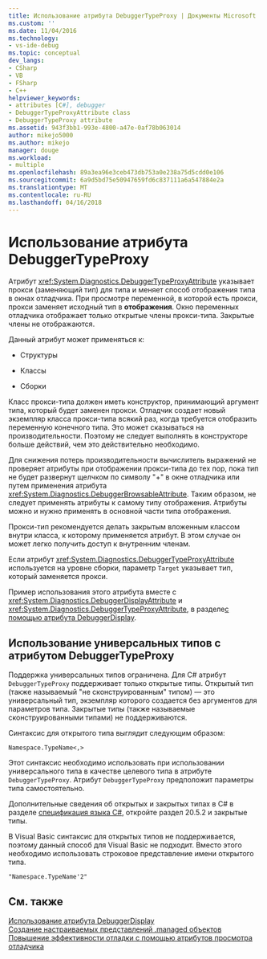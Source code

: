 ```yaml
---
title: Использование атрибута DebuggerTypeProxy | Документы Microsoft
ms.custom: ''
ms.date: 11/04/2016
ms.technology:
- vs-ide-debug
ms.topic: conceptual
dev_langs:
- CSharp
- VB
- FSharp
- C++
helpviewer_keywords:
- attributes [C#], debugger
- DebuggerTypeProxyAttribute class
- DebuggerTypeProxy attribute
ms.assetid: 943f3bb1-993e-4800-a47e-0af78b063014
author: mikejo5000
ms.author: mikejo
manager: douge
ms.workload:
- multiple
ms.openlocfilehash: 89a3ea96e3ceb473db753a0e238a75d5cdd0e106
ms.sourcegitcommit: 6a9d5bd75e50947659fd6c837111a6a547884e2a
ms.translationtype: MT
ms.contentlocale: ru-RU
ms.lasthandoff: 04/16/2018
---
```

# <a name="using-debuggertypeproxy-attribute"></a>Использование атрибута DebuggerTypeProxy
Атрибут <xref:System.Diagnostics.DebuggerTypeProxyAttribute> указывает прокси (заменяющий тип) для типа и меняет способ отображения типа в окнах отладчика. При просмотре переменной, в которой есть прокси, прокси заменяет исходный тип в **отображения**. Окно переменных отладчика отображает только открытые члены прокси-типа. Закрытые члены не отображаются.  
  
 Данный атрибут может применяться к:  
  
-   Структуры  
  
-   Классы  
  
-   Сборки  
  
 Класс прокси-типа должен иметь конструктор, принимающий аргумент типа, который будет заменен прокси. Отладчик создает новый экземпляр класса прокси-типа всякий раз, когда требуется отобразить переменную конечного типа. Это может сказываться на производительности. Поэтому не следует выполнять в конструкторе больше действий, чем это действительно необходимо.  
  
 Для снижения потерь производительности вычислитель выражений не проверяет атрибуты при отображении прокси-типа до тех пор, пока тип не будет развернут щелчком по символу "+" в окне отладчика или путем применения атрибута <xref:System.Diagnostics.DebuggerBrowsableAttribute>. Таким образом, не следует применять атрибуты к самому типу отображения. Атрибуты можно и нужно применять в основной части типа отображения.  
  
 Прокси-тип рекомендуется делать закрытым вложенным классом внутри класса, к которому применяется атрибут. В этом случае он может легко получить доступ к внутренним членам.  
  
 Если атрибут <xref:System.Diagnostics.DebuggerTypeProxyAttribute> используется на уровне сборки, параметр `Target` указывает тип, который заменяется прокси.  
  
 Пример использования этого атрибута вместе с <xref:System.Diagnostics.DebuggerDisplayAttribute> и <xref:System.Diagnostics.DebuggerTypeProxyAttribute>, в разделе[с помощью атрибута DebuggerDisplay](../debugger/using-the-debuggerdisplay-attribute.md).  
  
## <a name="using-generics-with-debuggertypeproxy"></a>Использование универсальных типов с атрибутом DebuggerTypeProxy  
 Поддержка универсальных типов ограничена. Для C# атрибут `DebuggerTypeProxy` поддерживает только открытые типы. Открытый тип (также называемый "не сконструированным" типом) — это универсальный тип, экземпляр которого создается без аргументов для параметров типа. Закрытые типы (также называемые сконструированными типами) не поддерживаются.  
  
 Синтаксис для открытого типа выглядит следующим образом:  
  
 `Namespace.TypeName<,>`  
  
 Этот синтаксис необходимо использовать при использовании универсального типа в качестве целевого типа в атрибуте `DebuggerTypeProxy`. Атрибут `DebuggerTypeProxy` предположит параметры типа самостоятельно.  
  
 Дополнительные сведения об открытых и закрытых типах в C# в разделе [спецификация языка C#](/dotnet/csharp/language-reference/language-specification), откройте раздел 20.5.2 и закрытые типы.  
  
 В Visual Basic синтаксис для открытых типов не поддерживается, поэтому данный способ для Visual Basic не подходит. Вместо этого необходимо использовать строковое представление имени открытого типа.  
  
 `"Namespace.TypeName'2"`  
  
## <a name="see-also"></a>См. также  
 [Использование атрибута DebuggerDisplay](../debugger/using-the-debuggerdisplay-attribute.md)   
 [Создание настраиваемых представлений .managed объектов](../debugger/create-custom-views-of-dot-managed-objects.md)   
 [Повышение эффективности отладки с помощью атрибутов просмотра отладчика](/dotnet/framework/debug-trace-profile/enhancing-debugging-with-the-debugger-display-attributes)